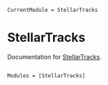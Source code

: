 ```@meta
CurrentModule = StellarTracks
```

# StellarTracks

Documentation for [StellarTracks](https://github.com/cgarling/StellarTracks.jl).

```@index
```

```@autodocs
Modules = [StellarTracks]
```
